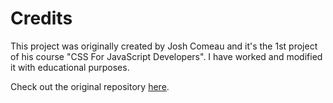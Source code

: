 # Credits

This project was originally created by Josh Comeau and it's the 1st project of his course "CSS For JavaScript
Developers". I have worked and modified it with educational purposes.

Check out the original repository [here](https://github.com/css-for-js/sole-and-ankle-v2).